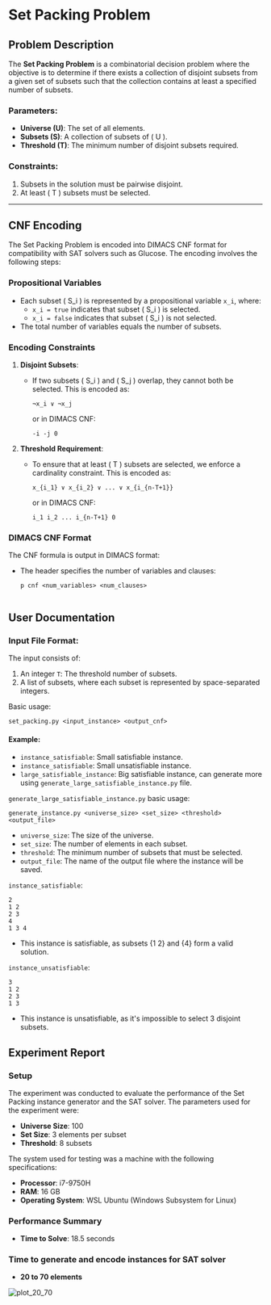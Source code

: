 # Set Packing Problem

## Problem Description

The **Set Packing Problem** is a combinatorial decision problem where the objective is to determine if there exists a collection of disjoint subsets from a given set of subsets such that the collection contains at least a specified number of subsets.

### Parameters:
- **Universe (U)**: The set of all elements.
- **Subsets (S)**: A collection of subsets of \( U \).
- **Threshold (T)**: The minimum number of disjoint subsets required.

### Constraints:
1. Subsets in the solution must be pairwise disjoint.
2. At least \( T \) subsets must be selected.

---

## CNF Encoding

The Set Packing Problem is encoded into DIMACS CNF format for compatibility with SAT solvers such as Glucose. The encoding involves the following steps:

### Propositional Variables
- Each subset \( S_i \) is represented by a propositional variable `x_i`, where:
  - `x_i = true` indicates that subset \( S_i \) is selected.
  - `x_i = false` indicates that subset \( S_i \) is not selected.
- The total number of variables equals the number of subsets.

### Encoding Constraints
1. **Disjoint Subsets**:
   - If two subsets \( S_i \) and \( S_j \) overlap, they cannot both be selected. This is encoded as:
     ```plaintext
     ¬x_i ∨ ¬x_j
     ```
     or in DIMACS CNF:
     ```plaintext
     -i -j 0
     ```

2. **Threshold Requirement**:
   - To ensure that at least \( T \) subsets are selected, we enforce a cardinality constraint. This is encoded as:
     ```plaintext
     x_{i_1} ∨ x_{i_2} ∨ ... ∨ x_{i_{n-T+1}}
     ```
     or in DIMACS CNF:
     ```plaintext
     i_1 i_2 ... i_{n-T+1} 0
     ```

### DIMACS CNF Format
The CNF formula is output in DIMACS format:
- The header specifies the number of variables and clauses:
  ```plaintext
  p cnf <num_variables> <num_clauses>


## User Documentation

### Input File Format:
The input consists of:
1. An integer `T`: The threshold number of subsets.
2. A list of subsets, where each subset is represented by space-separated integers.

Basic usage: 
```
set_packing.py <input_instance> <output_cnf>
```


#### Example:

* `instance_satisfiable`: Small satisfiable instance.
* `instance_satisfiable`: Small unsatisfiable instance.
* `large_satisfiable_instance`: Big satisfiable instance, can generate more using `generate_large_satisfiable_instance.py` file.

`generate_large_satisfiable_instance.py` basic usage:
```
generate_instance.py <universe_size> <set_size> <threshold> <output_file>
```
- `universe_size`: The size of the universe.
- `set_size`: The number of elements in each subset.
- `threshold`: The minimum number of subsets that must be selected.
- `output_file`: The name of the output file where the instance will be saved.

`instance_satisfiable`:
```plaintext
2
1 2
2 3
4
1 3 4
```
- This instance is satisfiable, as subsets {1 2} and {4} form a valid solution.

`instance_unsatisfiable`:
```plaintext
3
1 2
2 3
1 3
```
- This instance is unsatisfiable, as it's impossible to select 3 disjoint subsets.

## Experiment Report

### Setup
The experiment was conducted to evaluate the performance of the Set Packing instance generator and the SAT solver. The parameters used for the experiment were:

- **Universe Size**: 100
- **Set Size**: 3 elements per subset
- **Threshold**: 8 subsets

The system used for testing was a machine with the following specifications:
- **Processor**: i7-9750H
- **RAM**: 16 GB
- **Operating System**: WSL Ubuntu (Windows Subsystem for Linux)

### Performance Summary
- **Time to Solve**: 18.5 seconds

### Time to generate and encode instances for SAT solver

- **20 to 70 elements**

![plot_20_70](https://github.com/user-attachments/assets/8c79f28c-ec47-4c94-a947-61ecfcbccf19)
